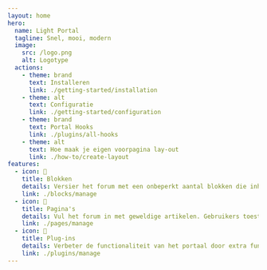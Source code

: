 ```yaml
---
layout: home
hero:
  name: Light Portal
  tagline: Snel, mooi, modern
  image:
    src: /logo.png
    alt: Logotype
  actions:
    - theme: brand
      text: Installeren
      link: ./getting-started/installation
    - theme: alt
      text: Configuratie
      link: ./getting-started/configuration
    - theme: brand
      text: Portal Hooks
      link: ./plugins/all-hooks
    - theme: alt
      text: Hoe maak je eigen voorpagina lay-out
      link: ./how-to/create-layout
features:
  - icon: 🧊
    title: Blokken
    details: Versier het forum met een onbeperkt aantal blokken die inhoud bevatten - laat je verbeelding wilder!
    link: ./blocks/manage
  - icon: 📰
    title: Pagina's
    details: Vul het forum in met geweldige artikelen. Gebruikers toestaan om commentaar te geven en reacties achter te laten. Benodigde tags toewijzen
    link: ./pages/manage
  - icon: 🧩
    title: Plug-ins
    details: Verbeter de functionaliteit van het portaal door extra functies van plugins te integreren.
    link: ./plugins/manage
---
```

